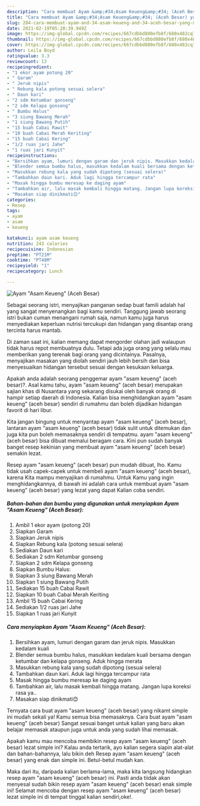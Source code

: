 ```yaml
---
description: "Cara membuat Ayam &amp;#34;Asam Keueng&amp;#34; (Aceh Besar) yang nikmat Untuk Jualan"
title: "Cara membuat Ayam &amp;#34;Asam Keueng&amp;#34; (Aceh Besar) yang nikmat Untuk Jualan"
slug: 284-cara-membuat-ayam-and-34-asam-keueng-and-34-aceh-besar-yang-nikmat-untuk-jualan
date: 2021-02-19T05:20:39.949Z
image: https://img-global.cpcdn.com/recipes/667cdbbd880efb8f/680x482cq70/ayam-asam-keueng-aceh-besar-foto-resep-utama.jpg
thumbnail: https://img-global.cpcdn.com/recipes/667cdbbd880efb8f/680x482cq70/ayam-asam-keueng-aceh-besar-foto-resep-utama.jpg
cover: https://img-global.cpcdn.com/recipes/667cdbbd880efb8f/680x482cq70/ayam-asam-keueng-aceh-besar-foto-resep-utama.jpg
author: Leila Boyd
ratingvalue: 3.3
reviewcount: 13
recipeingredient:
- "1 ekor ayam potong 20"
- " Garam"
- " Jeruk nipis"
- " Rebung kala potong sesuai selera"
- " Daun kari"
- "2 sdm Ketumbar gonseng"
- "2 sdm Kelapa gonseng"
- " Bumbu Halus"
- "3 siung Bawang Merah"
- "1 siung Bawang Putih"
- "15 buah Cabai Rawit"
- "10 buah Cabai Merah Keriting"
- "15 buah Cabai Kering"
- "1/2 ruas jari Jahe"
- "1 ruas jari Kunyit"
recipeinstructions:
- "Bersihkan ayam, lumuri dengan garam dan jeruk nipis. Masukkan kedalam kuali"
- "Blender semua bumbu halus, masukkan kedalam kuali bersama dengan ketumbar dan kelapa gonseng. Aduk hingga merata"
- "Masukkan rebung kala yang sudah dipotong (sesuai selera)"
- "Tambahkan daun kari. Aduk lagi hingga tercampur rata"
- "Masak hingga bumbu meresap ke daging ayam"
- "Tambahkan air, lalu masak kembali hingga matang. Jangan lupa koreksi rasa ya.."
- "Masakan siap dinikmati😊"
categories:
- Resep
tags:
- ayam
- asam
- keueng

katakunci: ayam asam keueng 
nutrition: 243 calories
recipecuisine: Indonesian
preptime: "PT21M"
cooktime: "PT48M"
recipeyield: "1"
recipecategory: Lunch

---
```



![Ayam &#34;Asam Keueng&#34; (Aceh Besar)](https://img-global.cpcdn.com/recipes/667cdbbd880efb8f/680x482cq70/ayam-asam-keueng-aceh-besar-foto-resep-utama.jpg)

Sebagai seorang istri, menyajikan panganan sedap buat famili adalah hal yang sangat menyenangkan bagi kamu sendiri. Tanggung jawab seorang istri bukan cuman menangani rumah saja, namun kamu juga harus menyediakan keperluan nutrisi tercukupi dan hidangan yang disantap orang tercinta harus mantab.

Di zaman  saat ini, kalian memang dapat mengorder olahan jadi walaupun tidak harus repot membuatnya dulu. Tetapi ada juga orang yang selalu mau memberikan yang terenak bagi orang yang dicintainya. Pasalnya, menyajikan masakan yang diolah sendiri jauh lebih bersih dan bisa menyesuaikan hidangan tersebut sesuai dengan kesukaan keluarga. 



Apakah anda adalah seorang penggemar ayam &#34;asam keueng&#34; (aceh besar)?. Asal kamu tahu, ayam &#34;asam keueng&#34; (aceh besar) merupakan sajian khas di Nusantara yang sekarang disukai oleh banyak orang di hampir setiap daerah di Indonesia. Kalian bisa menghidangkan ayam &#34;asam keueng&#34; (aceh besar) sendiri di rumahmu dan boleh dijadikan hidangan favorit di hari libur.

Kita jangan bingung untuk menyantap ayam &#34;asam keueng&#34; (aceh besar), lantaran ayam &#34;asam keueng&#34; (aceh besar) tidak sulit untuk ditemukan dan juga kita pun boleh memasaknya sendiri di tempatmu. ayam &#34;asam keueng&#34; (aceh besar) bisa dibuat memalui beragam cara. Kini pun sudah banyak banget resep kekinian yang membuat ayam &#34;asam keueng&#34; (aceh besar) semakin lezat.

Resep ayam &#34;asam keueng&#34; (aceh besar) pun mudah dibuat, lho. Kamu tidak usah capek-capek untuk membeli ayam &#34;asam keueng&#34; (aceh besar), karena Kita mampu menyajikan di rumahmu. Untuk Kamu yang ingin menghidangkannya, di bawah ini adalah cara untuk membuat ayam &#34;asam keueng&#34; (aceh besar) yang lezat yang dapat Kalian coba sendiri.

<!--inarticleads1-->

##### Bahan-bahan dan bumbu yang digunakan untuk menyiapkan Ayam &#34;Asam Keueng&#34; (Aceh Besar):

1. Ambil 1 ekor ayam (potong 20)
1. Siapkan  Garam
1. Siapkan  Jeruk nipis
1. Siapkan  Rebung kala (potong sesuai selera)
1. Sediakan  Daun kari
1. Sediakan 2 sdm Ketumbar gonseng
1. Siapkan 2 sdm Kelapa gonseng
1. Siapkan  Bumbu Halus:
1. Siapkan 3 siung Bawang Merah
1. Siapkan 1 siung Bawang Putih
1. Sediakan 15 buah Cabai Rawit
1. Siapkan 10 buah Cabai Merah Keriting
1. Ambil 15 buah Cabai Kering
1. Sediakan 1/2 ruas jari Jahe
1. Siapkan 1 ruas jari Kunyit




<!--inarticleads2-->

##### Cara menyiapkan Ayam &#34;Asam Keueng&#34; (Aceh Besar):

1. Bersihkan ayam, lumuri dengan garam dan jeruk nipis. Masukkan kedalam kuali
1. Blender semua bumbu halus, masukkan kedalam kuali bersama dengan ketumbar dan kelapa gonseng. Aduk hingga merata
1. Masukkan rebung kala yang sudah dipotong (sesuai selera)
1. Tambahkan daun kari. Aduk lagi hingga tercampur rata
1. Masak hingga bumbu meresap ke daging ayam
1. Tambahkan air, lalu masak kembali hingga matang. Jangan lupa koreksi rasa ya..
1. Masakan siap dinikmati😊




Ternyata cara buat ayam &#34;asam keueng&#34; (aceh besar) yang nikamt simple ini mudah sekali ya! Kamu semua bisa memasaknya. Cara buat ayam &#34;asam keueng&#34; (aceh besar) Sangat sesuai banget untuk kalian yang baru akan belajar memasak ataupun juga untuk anda yang sudah lihai memasak.

Apakah kamu mau mencoba membikin resep ayam &#34;asam keueng&#34; (aceh besar) lezat simple ini? Kalau anda tertarik, ayo kalian segera siapin alat-alat dan bahan-bahannya, lalu bikin deh Resep ayam &#34;asam keueng&#34; (aceh besar) yang enak dan simple ini. Betul-betul mudah kan. 

Maka dari itu, daripada kalian berlama-lama, maka kita langsung hidangkan resep ayam &#34;asam keueng&#34; (aceh besar) ini. Pasti anda tiidak akan menyesal sudah bikin resep ayam &#34;asam keueng&#34; (aceh besar) enak simple ini! Selamat mencoba dengan resep ayam &#34;asam keueng&#34; (aceh besar) lezat simple ini di tempat tinggal kalian sendiri,oke!.

